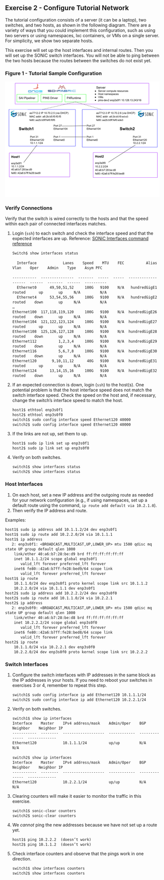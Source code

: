 ## Exercise 2 - Configure Tutorial Network

The tutorial configuration consists of a server (it can be a laptop), two switches, and two hosts, as shown in the following diagram. There are a variety of ways that you could implement this configuration, such as using two servers or using namespaces, lxc containers, or VMs on a single server. For simplicity, we show two separate hosts.

This exercise will set up the host interfaces and internal routes. Then you will set up the SONiC switch interfaces. You will not be able to ping between the two hosts because the routes between the switches do not exist yet.


### Figure 1 - Tutorial Sample Configuration
![drawing](Figure1.svg)


### Verify Connections

Verify that the switch is wired correctly to the hosts and that the speed within each pair of connected interfaces matches. 



1. Login (`ssh`) to each switch and check the interface speed and that the expected interfaces are up. Reference: [SONiC Interfaces command reference](https://github.com/Azure/sonic-utilities/blob/master/doc/Command-Reference.md#interfaces)

    ```
    Switch$ show interfaces status

      Interface            Lanes    Speed    MTU    FEC          Alias    Vlan    Oper    Admin    Type    Asym PFC

    -----------  ---------------  -------  -----  -----  -------------  ------  ------  -------  ------  ----------
      Ethernet0      49,50,51,52     100G   9100    N/A   hundredGigE1  routed      up       up     N/A         N/A
      Ethernet4      53,54,55,56     100G   9100    N/A   hundredGigE2  routed    down       up     N/A         N/A
    …
    Ethernet100  117,118,119,120     100G   9100    N/A  hundredGigE26  routed    down       up     N/A         N/A
    Ethernet104  121,122,123,124     100G   9100    N/A  hundredGigE27  routed      up       up     N/A         N/A
    Ethernet108  125,126,127,128     100G   9100    N/A  hundredGigE28  routed    down       up     N/A         N/A
    Ethernet112          1,2,3,4     100G   9100    N/A  hundredGigE29  routed    down       up     N/A         N/A
    Ethernet116          5,6,7,8     100G   9100    N/A  hundredGigE30  routed    down       up     N/A         N/A
    Ethernet120       9,10,11,12      40G   9100    N/A  hundredGigE31  routed      up       up     N/A         N/A
    Ethernet124      13,14,15,16     100G   9100    N/A  hundredGigE32  routed    down       up     N/A         N/A
    ```



2. If an expected connection is down, login (`ssh`) to the host(s). One potential problem is that the host interface speed does not match the switch interface speed. Check the speed on the host and, if necessary, change the switch’s interface speed to match the host.

    ```
    host1$ ethtool enp3s0f1
    host2$ ethtool enp3s0f0
    switch1$ sudo config interface speed Ethernet120 40000
    switch2$ sudo config interface speed Ethernet120 40000
    ```


3. If the links are not up, set them to up.

    ```
    host1$ sudo ip link set up enp3s0f1
    host2$ sudo ip link set up enp3s0f0
    ```


4. Verify on both switches.

    ```
    switch1$ show interfaces status
    switch2$ show interfaces status
    ```



### Host Interfaces



1. On each host, set a new IP address and the outgoing route as needed for your network configuration (e.g., if using namespaces, set up a default route using the command, `ip route add default via 10.2.1.0`). 
2. Then verify the IP address and route.

Examples:


```
host1$ sudo ip address add 10.1.1.2/24 dev enp3s0f1
host1$ sudo ip route add 10.2.2.0/24 via 10.1.1.1
host1$ ip address
   2: enp3s0f1: <BROADCAST,MULTICAST,UP,LOWER_UP> mtu 1500 qdisc mq state UP group default qlen 1000
    link/ether 40:a6:b7:28:be:d9 brd ff:ff:ff:ff:ff:ff
    inet 10.1.1.2/24 scope global enp3s0f1
       valid_lft forever preferred_lft forever
    inet6 fe80::42a6:b7ff:fe28:bed9/64 scope link
       valid_lft forever preferred_lft forever
host1$ ip route
    10.1.1.0/24 dev enp3s0f1 proto kernel scope link src 10.1.1.2
    10.2.2.0/24 via 10.1.1.1 dev enp3s0f1
host2$ sudo ip address add 10.2.2.2/24 dev enp3s0f0
host2$ sudo ip route add 10.1.1.0/24 via 10.2.2.1
host2$ ip address
   2: enp3s0f0: <BROADCAST,MULTICAST,UP,LOWER_UP> mtu 1500 qdisc mq state UP group default qlen 1000
    link/ether 40:a6:b7:28:be:d8 brd ff:ff:ff:ff:ff:ff
    inet 10.2.2.2/24 scope global enp3s0f0
       valid_lft forever preferred_lft forever
    inet6 fe80::42a6:b7ff:fe28:bed8/64 scope link
       valid_lft forever preferred_lft forever
host2$ ip route
    10.1.1.0/24 via 10.2.2.1 dev enp3s0f0
    10.2.2.0/24 dev enp3s0f0 proto kernel scope link src 10.2.2.2
```



### Switch Interfaces



1. Configure the switch interfaces with IP addresses in the same block as the IP addresses in your hosts. If you need to reboot your switches in exercises 3 or 4, remember to repeat this step.

    ```
    switch1$ sudo config interface ip add Ethernet120 10.1.1.1/24
    switch2$ sudo config interface ip add Ethernet120 10.2.2.1/24
    ```


2. Verify on both switches.

    ```
    switch1$ show ip interfaces
    Interface    Master    IPv4 address/mask    Admin/Oper    BGP Neighbor    Neighbor IP
    -----------  --------  -------------------  ------------  --------------  -------------
    Ethernet120            10.1.1.1/24          up/up         N/A             N/A

    switch2$ show ip interfaces
    Interface    Master    IPv4 address/mask    Admin/Oper    BGP Neighbor    Neighbor IP
    -----------  --------  -------------------  ------------  --------------  -------------
    Ethernet120            10.2.2.1/24          up/up         N/A             N/A
    ```


3. Clearing counters will make it easier to monitor the traffic in this exercise.

    ```
    switch1$ sonic-clear counters
    switch2$ sonic-clear counters
    ```


4. We _cannot_ ping the new addresses because we have not set up a route yet.
    ```
    host1$ ping 10.2.2.2  (doesn’t work)
    host2$ ping 10.1.1.2  (doesn’t work)
    ```

5. Check interface counters and observe that the pings work in one direction.

    ```
    switch1$ show interfaces counters
    switch2$ show interfaces counters
    ```
